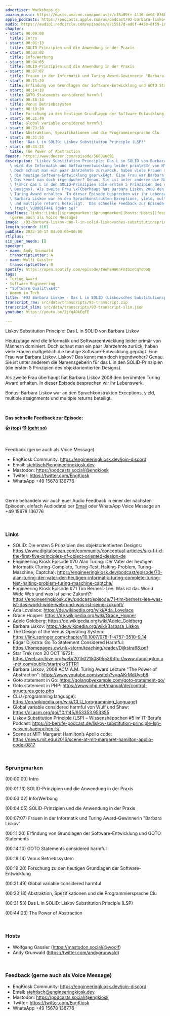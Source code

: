 ```yaml
---
advertiser: Workshops.de
amazon_music: https://music.amazon.com/podcasts/c35a09fe-4116-4e04-8f68-77d61b112e46/episodes/25e5fb83-4b3e-4bd5-b370-4f5126809af5/engineering-kiosk-93-barbara-liskov---das-l-in-solid-liskovsches-substitutionsprinzip-abstraktion
apple_podcasts: https://podcasts.apple.com/us/podcast/93-barbara-liskov-das-l-in-solid-liskovsches/id1603082924?i=1000631558829&uo=4
audio: https://audio1.redcircle.com/episodes/a715517d-ad6f-445b-8f59-1af1ae45fe40/stream.mp3
chapter:
- start: 00:00:00
  title: Intro
- start: 00:01:13
  title: SOLID-Prinzipien und die Anwendung in der Praxis
- start: 00:03:02
  title: Info/Werbung
- start: 00:04:05
  title: SOLID-Prinzipien und die Anwendung in der Praxis
- start: 00:07:07
  title: Frauen in der Informatik und Turing Award-Gewinnerin "Barbara Liskov"
- start: 00:11:20
  title: Erfindung von Grundlagen der Software-Entwicklung und GOTO Statements
- start: 00:14:10
  title: GOTO Statements considered harmful
- start: 00:18:14
  title: Venus Betriebssystem
- start: 00:19:20
  title: Forschung zu den heutigen Grundlagen der Software-Entwicklung
- start: 00:21:49
  title: Global variable considered harmful
- start: 00:23:18
  title: Abstraktion, Spezifikationen und die Programmiersprache Clu
- start: 00:31:53
  title: 'Das L in SOLID: Liskov Substitution Principle (LSP)'
- start: 00:44:23
  title: The Power of Abstraction
deezer: https://www.deezer.com/episode/566886091
description: "Liskov Substitution Principle: Das L in SOLID von Barbara Liskov Heutzutage\
  \ wird die Informatik und Softwareentwicklung leider prim\xE4r von M\xE4nnern dominiert.\
  \ Doch schaut man ein paar Jahrzehnte zur\xFCck, haben viele Frauen ma\xDFgeblich\
  \ die heutige Software-Entwicklung gepr\xE4gt. Eine Frau war Barbara Liskov. Liskov?\
  \ Das kennt man doch irgendwoher? Genau. Sie ist unter anderem die Namensgeberin\
  \ f\xFCr das L in den SOLID-Prinzipien (die ersten 5 Prinzipien des objektorientierten\
  \ Designs). Als zweite Frau \xFCberhaupt hat Barbara Liskov 2008 den ber\xFChmten\
  \ Turing Award erhalten. In dieser Episode besprechen wir ihr Lebenswerk. Bonus:\
  \ Barbara Liskov war an den Sprachkonstrukten Exceptions, yield, multiple assignments\
  \ und multiple returns beteiligt.  Das schnelle Feedback zur Episode: \U0001F44D\
  \ (top)\_\U0001F44E (geht so)"
headlines: links::Links||sprungmarken::Sprungmarken||hosts::Hosts||feedback-gerne-auch-als-voice-message::Feedback
  (gerne auch als Voice Message)
image: ./93-barbara-liskov-das-l-in-solid-liskovsches-substitutionsprinzip-abstraktion.jpg
length_second: 3161
pubDate: 2023-10-17 04:00:00+00:00
rtlplus: ''
six_user_needs: []
speaker:
- name: Andy Grunwald
  transcriptLetter: A
- name: Wolfi Gassler
  transcriptLetter: B
spotify: https://open.spotify.com/episode/1Weh8HW6nFm1bznCqTqDoQ
tags:
- Turing Award
- Software Engineering
- "Software Qualit\xE4t"
- Women in Tech
title: '#93 Barbara Liskov - Das L in SOLID (Liskovsches Substitutionsprinzip & Abstraktion)'
transcript_raw: src/data/transcripts/93-transcript.zip
transcript_slim: src/data/transcripts/93-transcript-slim.json
youtube: https://youtu.be/2jYqADkEqFE

---
```

<p>Liskov Substitution Principle: Das L in SOLID von Barbara Liskov</p><p>Heutzutage wird die Informatik und Softwareentwicklung leider primär von Männern dominiert. Doch schaut man ein paar Jahrzehnte zurück, haben viele Frauen maßgeblich die heutige Software-Entwicklung geprägt. Eine Frau war Barbara Liskov. Liskov? Das kennt man doch irgendwoher? Genau. Sie ist unter anderem die Namensgeberin für das L in den SOLID-Prinzipien (die ersten 5 Prinzipien des objektorientierten Designs).</p><p>Als zweite Frau überhaupt hat Barbara Liskov 2008 den berühmten Turing Award erhalten. In dieser Episode besprechen wir ihr Lebenswerk.</p><p>Bonus: Barbara Liskov war an den Sprachkonstrukten Exceptions, yield, multiple assignments und multiple returns beteiligt.</p><p><br></p><p><strong>Das schnelle Feedback zur Episode:</strong></p><p><a href="https://api.openpodcast.dev/feedback/93/upvote" rel="nofollow"><strong>👍 (top)</strong></a><strong> </strong><a href="https://api.openpodcast.dev/feedback/93/downvote" rel="nofollow"><strong>👎 (geht so)</strong></a></p><p> </p><p>Feedback (gerne auch als Voice Message)</p><ul><li>EngKiosk Community: <a href="https://engineeringkiosk.dev/join-discord">https://engineeringkiosk.dev/join-discord</a> </li><li>Email: <a href="mailto:stehtisch@engineeringkiosk.dev" rel="nofollow">stehtisch@engineeringkiosk.dev</a></li><li>Mastodon: <a href="https://podcasts.social/@engkiosk" rel="nofollow">https://podcasts.social/@engkiosk</a></li><li>Twitter: <a href="https://twitter.com/EngKiosk" rel="nofollow">https://twitter.com/EngKiosk</a></li><li>WhatsApp +49 15678 136776</li></ul><p><br></p><p>Gerne behandeln wir auch euer Audio Feedback in einer der nächsten Episoden, einfach Audiodatei per <a href="https://engineeringkiosk.dev/kontakt/">Email</a> oder WhatsApp Voice Message an +49 15678 136776</p><p><br></p><h3 id="links">Links</h3><ul><li>SOLID: Die ersten 5 Prinzipien des objektorientierten Designs: <a href="https://www.digitalocean.com/community/conceptual-articles/s-o-l-i-d-the-first-five-principles-of-object-oriented-design-de" rel="nofollow">https://www.digitalocean.com/community/conceptual-articles/s-o-l-i-d-the-first-five-principles-of-object-oriented-design-de</a></li><li>Engineering Kiosk Episode #70 Alan Turing: Der Vater der heutigen Informatik (Turing-Complete, Turing-Test, Halting-Problem, Turing-Maschine, Captcha): <a href="https://engineeringkiosk.dev/podcast/episode/70-alan-turing-der-vater-der-heutigen-informatik-turing-complete-turing-test-halting-problem-turing-maschine-captcha/">https://engineeringkiosk.dev/podcast/episode/70-alan-turing-der-vater-der-heutigen-informatik-turing-complete-turing-test-halting-problem-turing-maschine-captcha/</a></li><li>Engineering Kiosk Episode #71 Tim Berners-Lee: Was ist das World Wide Web und was ist seine Zukunft?: <a href="https://engineeringkiosk.dev/podcast/episode/71-tim-berners-lee-was-ist-das-world-wide-web-und-was-ist-seine-zukunft/">https://engineeringkiosk.dev/podcast/episode/71-tim-berners-lee-was-ist-das-world-wide-web-und-was-ist-seine-zukunft/</a></li><li>Ada Lovelace: <a href="https://de.wikipedia.org/wiki/Ada_Lovelace" rel="nofollow">https://de.wikipedia.org/wiki/Ada_Lovelace</a></li><li>Grace Hopper: <a href="https://de.wikipedia.org/wiki/Grace_Hopper" rel="nofollow">https://de.wikipedia.org/wiki/Grace_Hopper</a></li><li>Adele Goldberg: <a href="https://de.wikipedia.org/wiki/Adele_Goldberg" rel="nofollow">https://de.wikipedia.org/wiki/Adele_Goldberg</a></li><li>Barbara Liskov: <a href="https://de.wikipedia.org/wiki/Barbara_Liskov" rel="nofollow">https://de.wikipedia.org/wiki/Barbara_Liskov</a></li><li>The Design of the Venus Operating System: <a href="https://link.springer.com/chapter/10.1007/978-1-4757-3510-9_14" rel="nofollow">https://link.springer.com/chapter/10.1007/978-1-4757-3510-9_14</a></li><li>Edgar Dijkstra: Go To Statement Considered Harmful: <a href="https://homepages.cwi.nl/~storm/teaching/reader/Dijkstra68.pdf" rel="nofollow">https://homepages.cwi.nl/~storm/teaching/reader/Dijkstra68.pdf</a></li><li>Star Trek (von 20 OCT 1972): <a href="https://web.archive.org/web/20150215080553/http://www.dunnington.u-net.com/public/startrek/STTR1" rel="nofollow">https://web.archive.org/web/20150215080553/http://www.dunnington.u-net.com/public/startrek/STTR1</a></li><li>Barbara Liskov, 2008 ACM A.M. Turing Award Lecture &#34;The Power of Abstraction&#34;: <a href="https://www.youtube.com/watch?v=qAKrMdUycb8" rel="nofollow">https://www.youtube.com/watch?v=qAKrMdUycb8</a></li><li>Goto statement in Go: <a href="https://golangbyexample.com/goto-statement-go/" rel="nofollow">https://golangbyexample.com/goto-statement-go/</a></li><li>Goto statement in PHP: <a href="https://www.php.net/manual/de/control-structures.goto.php" rel="nofollow">https://www.php.net/manual/de/control-structures.goto.php</a></li><li>CLU (programming language): <a href="https://en.wikipedia.org/wiki/CLU_(programming_language)" rel="nofollow">https://en.wikipedia.org/wiki/CLU_(programming_language)</a></li><li>Global variable considered harmful von Wulf und Shaw: <a href="https://dl.acm.org/doi/10.1145/953353.953355" rel="nofollow">https://dl.acm.org/doi/10.1145/953353.953355</a></li><li>Liskov Substitution Principle (LSP) – Wissenshäppchen #5 im IT-Berufe Podcast: <a href="https://it-berufe-podcast.de/liskov-substitution-principle-lsp-wissenshaeppchen-5/" rel="nofollow">https://it-berufe-podcast.de/liskov-substitution-principle-lsp-wissenshaeppchen-5/</a></li><li>Scene at MIT: Margaret Hamilton’s Apollo code: <a href="https://news.mit.edu/2016/scene-at-mit-margaret-hamilton-apollo-code-0817" rel="nofollow">https://news.mit.edu/2016/scene-at-mit-margaret-hamilton-apollo-code-0817</a></li></ul><p><br></p><h3 id="sprungmarken">Sprungmarken</h3><p>(00:00:00) Intro</p><p>(00:01:13) SOLID-Prinzipien und die Anwendung in der Praxis</p><p>(00:03:02) Info/Werbung</p><p>(00:04:05) SOLID-Prinzipien und die Anwendung in der Praxis</p><p>(00:07:07) Frauen in der Informatik und Turing Award-Gewinnerin &#34;Barbara Liskov&#34;</p><p>(00:11:20) Erfindung von Grundlagen der Software-Entwicklung und GOTO Statements</p><p>(00:14:10) GOTO Statements considered harmful</p><p>(00:18:14) Venus Betriebssystem</p><p>(00:19:20) Forschung zu den heutigen Grundlagen der Software-Entwicklung</p><p>(00:21:49) Global variable considered harmful</p><p>(00:23:18) Abstraktion, Spezifikationen und die Programmiersprache Clu</p><p>(00:31:53) Das L in SOLID: Liskov Substitution Principle (LSP)</p><p>(00:44:23) The Power of Abstraction</p><p><br></p><h3 id="hosts">Hosts</h3><ul><li>Wolfgang Gassler (<a href="https://mastodon.social/@woolf" rel="nofollow">https://mastodon.social/@woolf</a>)</li><li>Andy Grunwald (<a href="https://twitter.com/andygrunwald" rel="nofollow">https://twitter.com/andygrunwald</a>)</li></ul><p><br></p><h3 id="feedback-gerne-auch-als-voice-message">Feedback (gerne auch als Voice Message)</h3><ul><li>EngKiosk Community: <a href="https://engineeringkiosk.dev/join-discord">https://engineeringkiosk.dev/join-discord</a> </li><li>Email: <a href="mailto:stehtisch@engineeringkiosk.dev" rel="nofollow">stehtisch@engineeringkiosk.dev</a></li><li>Mastodon: <a href="https://podcasts.social/@engkiosk" rel="nofollow">https://podcasts.social/@engkiosk</a></li><li>Twitter: <a href="https://twitter.com/EngKiosk" rel="nofollow">https://twitter.com/EngKiosk</a></li><li>WhatsApp +49 15678 136776</li></ul>